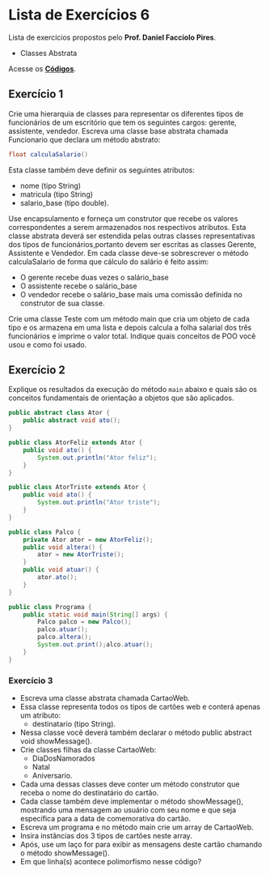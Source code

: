 # Lista de Exercícios 6

Lista de exercícios propostos pelo **Prof. Daniel Facciolo Pires**.

+ Classes Abstrata

Acesse os **[Códigos](https://github.com/getuliovinicius/programacao.orientada.objeto)**.

## Exercício 1

Crie uma hierarquia de classes para representar os diferentes tipos de funcionários de um escritório que tem os seguintes cargos: gerente, assistente, vendedor. Escreva uma classe base abstrata chamada Funcionario que declara um método abstrato:

```java
float calculaSalario()
```

Esta classe também deve definir os seguintes atributos:
- nome (tipo String)
- matricula (tipo String)
- salario_base (tipo double).

Use encapsulamento e forneça um construtor que recebe os valores correspondentes a serem armazenados nos respectivos atributos. Esta classe abstrata deverá ser estendida pelas outras classes representativas dos tipos de funcionários,portanto devem ser escritas as classes Gerente, Assistente e Vendedor. Em cada classe deve-se sobrescrever o método calculaSalario de forma que cálculo do salário é feito assim:

- O gerente recebe duas vezes o salário_base
- O assistente recebe o salário_base
- O vendedor recebe o salário_base mais uma comissão definida no construtor de sua classe.

Crie uma classe Teste com um método main que cria um objeto de cada tipo e os armazena em uma lista e depois calcula a folha salarial dos três funcionários e imprime o valor total. Indique quais conceitos de POO você usou e como foi usado.

## Exercício 2

Explique os resultados da execução do método `main` abaixo e quais são os conceitos fundamentais de orientação a objetos que são aplicados.

```java
public abstract class Ator {
    public abstract void ato();
}

public class AtorFeliz extends Ator {
    public void ato() {
        System.out.println("Ator feliz");
    }
}

public class AtorTriste extends Ator {
    public void ato() {
        System.out.println("Ator triste");
    }
}

public class Palco {
    private Ator ator = new AtorFeliz();
    public void altera() {
        ator = new AtorTriste();
    }
    public void atuar() {
        ator.ato();
    }
}

public class Programa {
    public static void main(String[] args) {
        Palco palco = new Palco();
        palco.atuar();
        palco.altera();
        System.out.print();alco.atuar();
    }
}
```

### Exercício 3

+ Escreva uma classe abstrata chamada CartaoWeb.
+ Essa classe representa todos os tipos de cartões web e conterá apenas um atributo:
    - destinatario (tipo String).
+ Nessa classe você deverá também declarar o método public abstract void showMessage().
+ Crie classes filhas da classe CartaoWeb:
    - DiaDosNamorados
    - Natal
    - Aniversario.
+ Cada uma dessas classes deve conter um método construtor que receba o nome do destinatário do cartão.
+ Cada classe também deve implementar o método showMessage(), mostrando uma mensagem ao usuário com seu nome e que seja específica para a data de comemorativa do cartão.
+ Escreva um programa e no método main crie um array de CartaoWeb.
+ Insira instâncias dos 3 tipos de cartões neste array.
+ Após, use um laço for para exibir as mensagens deste cartão chamando o método showMessage().
+ Em que linha(s) acontece polimorfismo nesse código?
